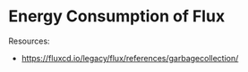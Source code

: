 # Energy Consumption of Flux

Resources:
- https://fluxcd.io/legacy/flux/references/garbagecollection/